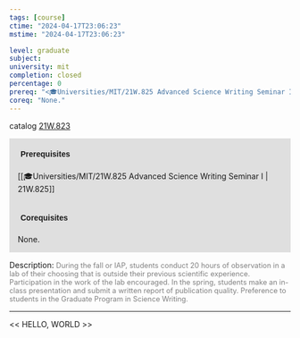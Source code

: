 ```yaml
---
tags: [course]
ctime: "2024-04-17T23:06:23"
mstime: "2024-04-17T23:06:23"

level: graduate
subject: 
university: mit
completion: closed
percentage: 0
prereq: "<🎓Universities/MIT/21W.825 Advanced Science Writing Seminar I>"
coreq: "None."
---
```


catalog [21W.823](http://student.mit.edu/catalog/m21Wb.html#21W.823)

<span style="display: block; padding: 15px; background-color: rgb(100, 100, 100, 0.2);"><font id="m_prereq2699_0" style="display: block; font-family: Arial, sans-serif; font-weight: bold; padding: 5px">Prerequisites</font><br><span id="prereq2699_0">[[🎓Universities/MIT/21W.825 Advanced Science Writing Seminar I | 21W.825]]</span></span>
<span style="display: block; padding: 15px; background-color: rgb(100, 100, 100, 0.2);"><font id="m_coreq2699_0" style="display: block; font-family: Arial, sans-serif; font-weight: bold; padding: 5px">Corequisites</font><br><span id="coreq2699_0">None.</span></span>

<font style="">Description:</font>
<font style="color: grey; font-size: 0.8rem;">During the fall or IAP, students conduct 20 hours of observation in a lab of their choosing that is outside their previous scientific experience. Participation in the work of the lab encouraged. In the spring, students make an in-class presentation and submit a written report of publication quality. Preference to students in the Graduate Program in Science Writing.</font>



---

<< HELLO, WORLD >>
